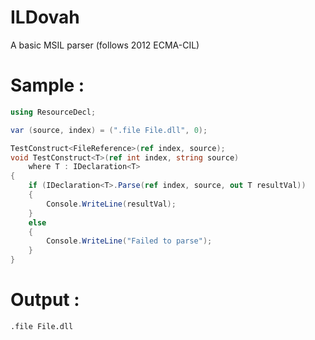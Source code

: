 # ILDovah
A basic MSIL parser (follows 2012 ECMA-CIL)

# Sample : 
```csharp 
using ResourceDecl;

var (source, index) = (".file File.dll", 0);

TestConstruct<FileReference>(ref index, source);
void TestConstruct<T>(ref int index, string source)
    where T : IDeclaration<T>
{
    if (IDeclaration<T>.Parse(ref index, source, out T resultVal))
    {
        Console.WriteLine(resultVal);
    }
    else
    {
        Console.WriteLine("Failed to parse");
    }
}
```
# Output :
```
.file File.dll
```
